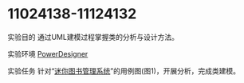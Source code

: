 # 11024138-11124132
实验目的
通过UML建模过程掌握类的分析与设计方法。

实验环境
[PowerDesigner](https://gitcode.com/open-source-toolkit/92ac6/overview?utm_source=highlight_word_gitcode&word=PowerDesigner)

实验任务
针对“[迷你图书管理系统](https://gitcode.com/open-source-toolkit/ede4c/overview?utm_source=highlight_word_gitcode&word=%E5%9B%BE%E4%B9%A6%E7%AE%A1%E7%90%86%E7%B3%BB%E7%BB%9F)”的用例图(图1)，开展分析，完成类建模。


